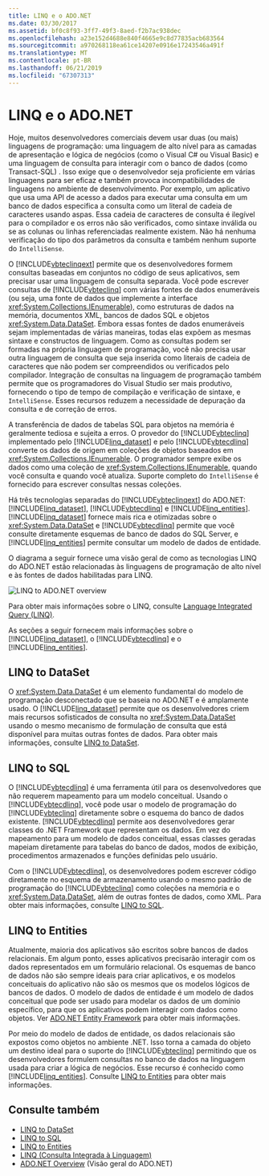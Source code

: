 ```yaml
---
title: LINQ e o ADO.NET
ms.date: 03/30/2017
ms.assetid: bf0c8f93-3ff7-49f3-8aed-f2b7ac938dec
ms.openlocfilehash: a23e152d4688e840f4665e9c8d77835acb683564
ms.sourcegitcommit: a970268118ea61ce14207e0916e17243546a491f
ms.translationtype: MT
ms.contentlocale: pt-BR
ms.lasthandoff: 06/21/2019
ms.locfileid: "67307313"
---
```

# <a name="linq-and-adonet"></a>LINQ e o ADO.NET
Hoje, muitos desenvolvedores comerciais devem usar duas (ou mais) linguagens de programação: uma linguagem de alto nível para as camadas de apresentação e lógica de negócios (como o Visual C# ou Visual Basic) e uma linguagem de consulta para interagir com o banco de dados (como Transact-SQL) . Isso exige que o desenvolvedor seja proficiente em várias linguagens para ser eficaz e também provoca incompatibilidades de linguagens no ambiente de desenvolvimento. Por exemplo, um aplicativo que usa uma API de acesso a dados para executar uma consulta em um banco de dados especifica a consulta como um literal de cadeia de caracteres usando aspas. Essa cadeia de caracteres de consulta é ilegível para o compilador e os erros não são verificados, como sintaxe inválida ou se as colunas ou linhas referenciadas realmente existem. Não há nenhuma verificação do tipo dos parâmetros da consulta e também nenhum suporte do `IntelliSense`.  
  
 O [!INCLUDE[vbteclinqext](../../../../includes/vbteclinqext-md.md)] permite que os desenvolvedores formem consultas baseadas em conjuntos no código de seus aplicativos, sem precisar usar uma linguagem de consulta separada. Você pode escrever consultas de [!INCLUDE[vbteclinq](../../../../includes/vbteclinq-md.md)] com várias fontes de dados enumeráveis (ou seja, uma fonte de dados que implemente a interface <xref:System.Collections.IEnumerable>), como estruturas de dados na memória, documentos XML, bancos de dados SQL e objetos <xref:System.Data.DataSet>. Embora essas fontes de dados enumeráveis sejam implementadas de várias maneiras, todas elas expõem as mesmas sintaxe e constructos de linguagem. Como as consultas podem ser formadas na própria linguagem de programação, você não precisa usar outra linguagem de consulta que seja inserida como literais de cadeia de caracteres que não podem ser compreendidos ou verificados pelo compilador. Integração de consultas na linguagem de programação também permite que os programadores do Visual Studio ser mais produtivo, fornecendo o tipo de tempo de compilação e verificação de sintaxe, e `IntelliSense`. Esses recursos reduzem a necessidade de depuração da consulta e de correção de erros.  
  
 A transferência de dados de tabelas SQL para objetos na memória é geralmente tediosa e sujeita a erros. O provedor do [!INCLUDE[vbteclinq](../../../../includes/vbteclinq-md.md)] implementado pelo [!INCLUDE[linq_dataset](../../../../includes/linq-dataset-md.md)] e pelo [!INCLUDE[vbtecdlinq](../../../../includes/vbtecdlinq-md.md)] converte os dados de origem em coleções de objetos baseados em <xref:System.Collections.IEnumerable>. O programador sempre exibe os dados como uma coleção de <xref:System.Collections.IEnumerable>, quando você consulta e quando você atualiza. Suporte completo do `IntelliSense` é fornecido para escrever consultas nessas coleções.  
  
 Há três tecnologias separadas do [!INCLUDE[vbteclinqext](../../../../includes/vbteclinqext-md.md)] do ADO.NET: [!INCLUDE[linq_dataset](../../../../includes/linq-dataset-md.md)], [!INCLUDE[vbtecdlinq](../../../../includes/vbtecdlinq-md.md)] e [!INCLUDE[linq_entities](../../../../includes/linq-entities-md.md)]. [!INCLUDE[linq_dataset](../../../../includes/linq-dataset-md.md)] fornece mais rica e otimizadas sobre o <xref:System.Data.DataSet> e [!INCLUDE[vbtecdlinq](../../../../includes/vbtecdlinq-md.md)] permite que você consulte diretamente esquemas de banco de dados do SQL Server, e [!INCLUDE[linq_entities](../../../../includes/linq-entities-md.md)] permite consultar um modelo de dados de entidade.  
  
 O diagrama a seguir fornece uma visão geral de como as tecnologias LINQ do ADO.NET estão relacionadas às linguagens de programação de alto nível e às fontes de dados habilitadas para LINQ.  
  
 ![LINQ to ADO.NET overview](../../../../docs/framework/data/adonet/media/dpue-linqtoadonetoverview-bpuedev11.gif "DPUE_LinqToAdoNetOverview_bpuedev11")  
  
 Para obter mais informações sobre o LINQ, consulte [Language Integrated Query (LINQ)](../../../csharp/programming-guide/concepts/linq/index.md).
  
 As seções a seguir fornecem mais informações sobre o [!INCLUDE[linq_dataset](../../../../includes/linq-dataset-md.md)], o [!INCLUDE[vbtecdlinq](../../../../includes/vbtecdlinq-md.md)] e o [!INCLUDE[linq_entities](../../../../includes/linq-entities-md.md)].  
  
## <a name="linq-to-dataset"></a>LINQ to DataSet  
 O <xref:System.Data.DataSet> é um elemento fundamental do modelo de programação desconectado que se baseia no ADO.NET e é amplamente usado. O [!INCLUDE[linq_dataset](../../../../includes/linq-dataset-md.md)] permite que os desenvolvedores criem mais recursos sofisticados de consulta no <xref:System.Data.DataSet> usando o mesmo mecanismo de formulação de consulta que está disponível para muitas outras fontes de dados. Para obter mais informações, consulte [LINQ to DataSet](../../../../docs/framework/data/adonet/linq-to-dataset.md).  
  
## <a name="linq-to-sql"></a>LINQ to SQL  
 O [!INCLUDE[vbtecdlinq](../../../../includes/vbtecdlinq-md.md)] é uma ferramenta útil para os desenvolvedores que não requerem mapeamento para um modelo conceitual. Usando o [!INCLUDE[vbtecdlinq](../../../../includes/vbtecdlinq-md.md)], você pode usar o modelo de programação do [!INCLUDE[vbteclinq](../../../../includes/vbteclinq-md.md)] diretamente sobre o esquema do banco de dados existente. [!INCLUDE[vbtecdlinq](../../../../includes/vbtecdlinq-md.md)] permite aos desenvolvedores gerar classes do .NET Framework que representam os dados. Em vez do mapeamento para um modelo de dados conceitual, essas classes geradas mapeiam diretamente para tabelas do banco de dados, modos de exibição, procedimentos armazenados e funções definidas pelo usuário.  
  
 Com o [!INCLUDE[vbtecdlinq](../../../../includes/vbtecdlinq-md.md)], os desenvolvedores podem escrever código diretamente no esquema de armazenamento usando o mesmo padrão de programação do [!INCLUDE[vbteclinq](../../../../includes/vbteclinq-md.md)] como coleções na memória e o <xref:System.Data.DataSet>, além de outras fontes de dados, como XML. Para obter mais informações, consulte [LINQ to SQL](../../../../docs/framework/data/adonet/sql/linq/index.md).  
  
## <a name="linq-to-entities"></a>LINQ to Entities  
 Atualmente, maioria dos aplicativos são escritos sobre bancos de dados relacionais. Em algum ponto, esses aplicativos precisarão interagir com os dados representados em um formulário relacional. Os esquemas de banco de dados não são sempre ideais para criar aplicativos, e os modelos conceituais do aplicativo não são os mesmos que os modelos lógicos de bancos de dados. O modelo de dados de entidade é um modelo de dados conceitual que pode ser usado para modelar os dados de um domínio específico, para que os aplicativos podem interagir com dados como objetos. Ver [ADO.NET Entity Framework](../../../../docs/framework/data/adonet/ef/index.md) para obter mais informações.  
  
 Por meio do modelo de dados de entidade, os dados relacionais são expostos como objetos no ambiente .NET. Isso torna a camada do objeto um destino ideal para o suporte do [!INCLUDE[vbteclinq](../../../../includes/vbteclinq-md.md)] permitindo que os desenvolvedores formulem consultas no banco de dados na linguagem usada para criar a lógica de negócios. Esse recurso é conhecido como [!INCLUDE[linq_entities](../../../../includes/linq-entities-md.md)]. Consulte [LINQ to Entities](../../../../docs/framework/data/adonet/ef/language-reference/linq-to-entities.md) para obter mais informações.  
  
## <a name="see-also"></a>Consulte também

- [LINQ to DataSet](../../../../docs/framework/data/adonet/linq-to-dataset.md)
- [LINQ to SQL](../../../../docs/framework/data/adonet/sql/linq/index.md)
- [LINQ to Entities](../../../../docs/framework/data/adonet/ef/language-reference/linq-to-entities.md)
- [LINQ (Consulta Integrada à Linguagem)](../../../csharp/programming-guide/concepts/linq/index.md)
- [ADO.NET Overview](ado-net-overview.md) (Visão geral do ADO.NET)
